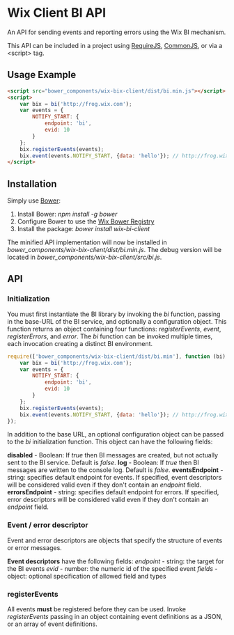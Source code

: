 # Wix Client BI API
An API for sending events and reporting errors using the Wix BI mechanism.

This API can be included in a project using [RequireJS](http://requirejs.org/), [CommonJS](http://www.commonjs.org/), or via a &lt;script&gt; tag.

## Usage Example
```html
<script src="bower_components/wix-bix-client/dist/bi.min.js"></script>
<script>
    var bix = bi('http://frog.wix.com');
    var events = {
        NOTIFY_START: {
            endpoint: 'bi',
            evid: 10
        }
    };
    bix.registerEvents(events);
    bix.event(events.NOTIFY_START, {data: 'hello'}); // http://frog.wix.com/bi?evid=10&data=hello
</script>
```

## Installation
Simply use [Bower](http://bower.io/):

1. Install Bower: *npm install -g bower*
2. Configure Bower to use the [Wix Bower Registry](http://kb.wixpress.com/display/dashboard/Creating+a+bower+component)
2. Install the package: *bower install wix-bi-client*

The minified API implementation will now be installed in *bower_components/wix-bix-client/dist/bi.min.js*.
The debug version will be located in *bower_components/wix-bix-client/src/bi.js*.

## API

### Initialization
You must first instantiate the BI library by invoking the *bi* function, passing in the base-URL of the BI service,
and optionally a configuration object. This function returns an object containing four functions: *registerEvents*,
*event*, *registerErrors*, and *error*. The *bi* function can be invoked multiple times, each invocation creating a
distinct BI environment.

```javascript
require(['bower_components/wix-bix-client/dist/bi.min'], function (bi) {
    var bix = bi('http://frog.wix.com');
    var events = {
        NOTIFY_START: {
            endpoint: 'bi',
            evid: 10
        }
    };
    bix.registerEvents(events);
    bix.event(events.NOTIFY_START, {data: 'hello'}); // http://frog.wix.com/bi?evid=10&data=hello
});
```

In addition to the base URL, an optional configuration object can be passed to the *bi* initialization function.
This object can have the following fields:

**disabled** - Boolean: If *true* then BI messages are created, but not actually sent to the BI service. Default is *false*.
**log** - Boolean: If *true* then BI messages are written to the console log. Default is *false*.
**eventsEndpoint** - string: specifies default endpoint for events. If specified, event descriptors will be considered valid
even if they don't contain an *endpoint* field.
**errorsEndpoint** - string: specifies default endpoint for errors. If specified, error descriptors will be considered valid
even if they don't contain an *endpoint* field.

### Event / error descriptor
Event and error descriptors are objects that specify the structure of events or error messages.

**Event descriptors** have the following fields:
*endpoint* - string: the target for the BI events
*evid* - number: the numeric id of the specified event
*fields* - object: optional specification of allowed field and types

### registerEvents
All events **must** be registered before they can be used. Invoke *registerEvents* passing in an object containing event definitions as a JSON, or an array of event definitions.